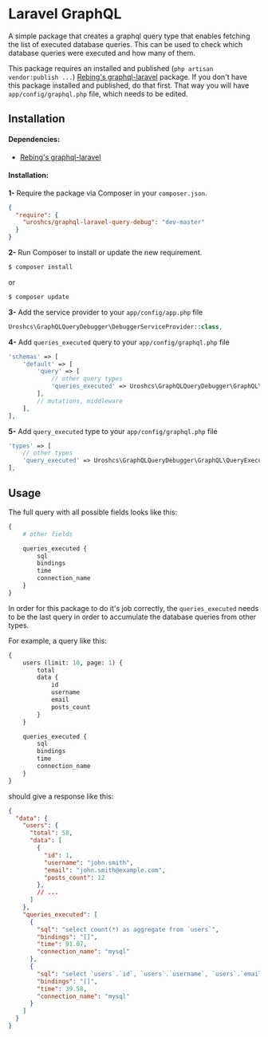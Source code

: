 # Laravel GraphQL

A simple package that creates a graphql query type that enables fetching the list of executed database queries. This can be used to check which database queries were executed and how many of them.

This package requires an installed and published (`php artisan vendor:publish ...`) [Rebing's graphql-laravel](https://github.com/rebing/graphql-laravel) package. If you don't have this package installed and published, do that first.
That way you will have `app/config/graphql.php` file, which needs to be edited.

## Installation

#### Dependencies:

* [Rebing's graphql-laravel](https://github.com/rebing/graphql-laravel)

#### Installation:

**1-** Require the package via Composer in your `composer.json`.
```json
{
  "require": {
    "uroshcs/graphql-laravel-query-debug": "dev-master"
  }
}
```

**2-** Run Composer to install or update the new requirement.

```bash
$ composer install
```

or

```bash
$ composer update
```

**3-** Add the service provider to your `app/config/app.php` file
```php
Uroshcs\GraphQLQueryDebugger\DebuggerServiceProvider::class,
```

**4-** Add `queries_executed` query to your `app/config/graphql.php` file
```php
'schemas' => [
    'default' => [
        'query' => [
            // other query types
            'queries_executed' => Uroshcs\GraphQLQueryDebugger\GraphQL\QueriesExecutedQuery::class,
        ],
        // mutations, middleware
    ],
],
```

**5-** Add `query_executed` type to your `app/config/graphql.php` file
```php
'types' => [
    // other types
    'query_executed' => Uroshcs\GraphQLQueryDebugger\GraphQL\QueryExecutedType::class,
],
```

## Usage

The full query with all possible fields looks like this:
```graphql
{
    # other fields

    queries_executed {
        sql
        bindings
        time
        connection_name
    }
}
```

In order for this package to do it's job correctly, the `queries_executed` needs to be the last query in order to accumulate the database queries from other types.

For example, a query like this:

```graphql
{
    users (limit: 10, page: 1) {
        total
        data {
            id
            username
            email
            posts_count
        }
    }

    queries_executed {
        sql
        bindings
        time
        connection_name
    }
}
```

should give a response like this:

```json
{
  "data": {
    "users": {
      "total": 58,
      "data": [
        {
          "id": 1,
          "username": "john.smith",
          "email": "john.smith@example.com",
          "posts_count": 12
        },
        // ...
      ]
    },
    "queries_executed": [
      {
        "sql": "select count(*) as aggregate from `users`",
        "bindings": "[]",
        "time": 91.07,
        "connection_name": "mysql"
      },
      {
        "sql": "select `users`.`id`, `users`.`username`, `users`.`email`, (select count(*) from `posts` where `users`.`id` = `posts`.`user_id`) as `posts_count` from `users` limit 10 offset 0",
        "bindings": "[]",
        "time": 39.58,
        "connection_name": "mysql"
      }
    ]
  }
}
```